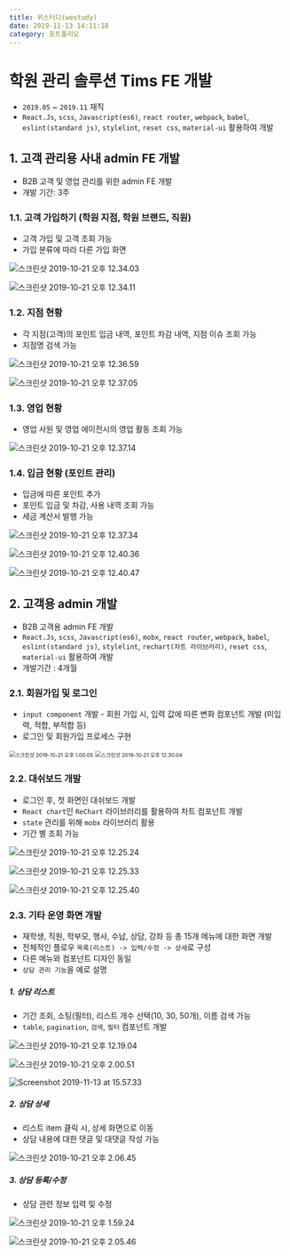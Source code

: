 ```yaml
---
title: 위스터디(westudy)
date: 2019-11-13 14:11:18
category: 포트폴리오
---
```


# 학원 관리 솔루션 Tims FE 개발

- `2019.05` ~ `2019.11` 재직
- `React.Js`, `scss`, `Javascript(es6)`, `react router`, `webpack`, `babel`, `eslint(standard js)`, `stylelint`, `reset css`, `material-ui` 활용하여 개발

## 1. 고객 관리용 사내 admin FE 개발

- B2B 고객 및 영업 관리를 위한 admin FE 개발
- 개발 기간: 3주

### 1.1. 고객 가입하기 (학원 지점, 학원 브랜드, 직원)

- 고객 가입 및 고객 조회 가능
- 가입 분류에 따라 다른 가입 화면

![스크린샷 2019-10-21 오후 12.34.03](https://tva1.sinaimg.cn/large/006y8mN6gy1g85oamnn95j30ro0fv76r.jpg)

![스크린샷 2019-10-21 오후 12.34.11](https://tva1.sinaimg.cn/large/006y8mN6gy1g85oanea3uj30r80fmmzp.jpg)

### 1.2. 지점 현황

- 각 지점(고객)의 포인트 입금 내역, 포인트 차감 내역, 지점 이슈 조회 가능
- 지점명 검색 가능

![스크린샷 2019-10-21 오후 12.36.59](https://tva1.sinaimg.cn/large/006y8mN6gy1g85oc3imwuj31g30qkq53.jpg)

![스크린샷 2019-10-21 오후 12.37.05](https://tva1.sinaimg.cn/large/006y8mN6gy1g85oatyuutj31gj0qw40x.jpg)

### 1.3. 영업 현황

- 영업 사원 및 영업 에이전시의 영업 활동 조회 가능

![스크린샷 2019-10-21 오후 12.37.14](https://tva1.sinaimg.cn/large/006y8mN6gy1g85ocncr89j31gm0q50uc.jpg)

### 1.4. 입금 현황 (포인트 관리)

- 입금에 따른 포인트 추가
- 포인트 입금 및 차감, 사용 내역 조회 가능
- 세금 계산서 발행 가능

![스크린샷 2019-10-21 오후 12.37.34](https://tva1.sinaimg.cn/large/006y8mN6gy1g85oax1htwj31g70ommyw.jpg)

![스크린샷 2019-10-21 오후 12.40.36](https://tva1.sinaimg.cn/large/006y8mN6gy1g85onzfczlj31400mktd7.jpg)

![스크린샷 2019-10-21 오후 12.40.47](https://tva1.sinaimg.cn/large/006y8mN6gy1g85onu55v0j31410mhahy.jpg)

## 2. 고객용 admin 개발

- B2B 고객용 admin FE 개발
- `React.Js`, `scss`, `Javascript(es6)`, `mobx`, `react router`, `webpack`, `babel`, `eslint(standard js)`, `stylelint`, `rechart(차트 라이브러리)`, `reset css`, `material-ui` 활용하여 개발
- 개발기간 : 4개월

### 2.1. 회원가입 및 로그인

- `input component` 개발 - 회원 가입 시, 입력 값에 따른 변화 컴포넌트 개발 (미입력, 적합, 부적합 등)
- 로그인 및 회원가입 프로세스 구현

<img src="https://tva1.sinaimg.cn/large/006y8mN6gy1g85qtb66c1j31c80u0wh8.jpg" alt="스크린샷 2019-10-21 오후 1.00.05" style="zoom: 67%;" />

<img src="https://tva1.sinaimg.cn/large/006y8mN6gy1g85otij73xj30nb0p1dhc.jpg" alt="스크린샷 2019-10-21 오후 12.30.04" style="zoom: 67%;" />

### 2.2. 대쉬보드 개발

- 로그인 후, 첫 화면인 대쉬보드 개발
- `React chart`인 `ReChart` 라이브러리를 활용하여 차트 컴포넌트 개발
- `state` 관리를 위해 `mobx` 라이브러리 활용
- 기간 별 조회 가능

![스크린샷 2019-10-21 오후 12.25.24](https://tva1.sinaimg.cn/large/006y8mN6gy1g85qtbw9xfj30vl0npabd.jpg)

![스크린샷 2019-10-21 오후 12.25.33](https://tva1.sinaimg.cn/large/006y8mN6gy1g85qtdcgyij30ue0pl40x.jpg)

![스크린샷 2019-10-21 오후 12.25.40](https://tva1.sinaimg.cn/large/006y8mN6gy1g85ptwxtedj30vi0ongnj.jpg)

### 2.3. 기타 운영 화면 개발

- 재학생, 직원, 학부모, 행사, 수납, 상담, 강좌 등 총 15개 메뉴에 대한 화면 개발
- 전체적인 플로우 `목록(리스트) -> 입력/수정 -> 상세`로 구성
- 다른 메뉴와 컴포넌트 디자인 동일
- `상담 관리 기능`을 예로 설명

##### 1. 상담 리스트

- 기간 조회, 소팅(필터), 리스트 개수 선택(10, 30, 50개), 이름 검색 가능
- `table`, `pagination`, `검색`, `필터` 컴포넌트 개발

![스크린샷 2019-10-21 오후 12.19.04](https://tva1.sinaimg.cn/large/006y8mN6gy1g85qd4ufjvj30uy0jz76q.jpg)

![스크린샷 2019-10-21 오후 2.00.51](https://tva1.sinaimg.cn/large/006y8mN6gy1g85qjgwujnj312k0u044y.jpg)

![Screenshot 2019-11-13 at 15.57.33](https://tva1.sinaimg.cn/large/006y8mN6gy1g8wf9k99oyj30sv0oo761.jpg)

##### 2. 상담 상세

- 리스트 item 클릭 시, 상세 화면으로 이동
- 상담 내용에 대한 댓글 및 대댓글 작성 가능

![스크린샷 2019-10-21 오후 2.06.45](https://tva1.sinaimg.cn/large/006y8mN6gy1g85qp8l13jj31460u0q7n.jpg)

##### 3. 상담 등록/수정

- 상담 관련 정보 입력 및 수정

![스크린샷 2019-10-21 오후 1.59.24](https://tva1.sinaimg.cn/large/006y8mN6gy1g85qtcxawpj312m0u041j.jpg)

![스크린샷 2019-10-21 오후 2.05.46](https://tva1.sinaimg.cn/large/006y8mN6gy1g85qoba9kaj311u0u00w1.jpg)
